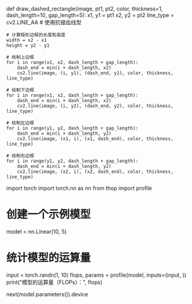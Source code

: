 def draw_dashed_rectangle(image, pt1, pt2, color, thickness=1, dash_length=10, gap_length=5):
    x1, y1 = pt1
    x2, y2 = pt2
    line_type = cv2.LINE_AA  # 使用抗锯齿线型

    # 计算矩形边框的长度和高度
    width = x2 - x1
    height = y2 - y1

    # 绘制上边框
    for i in range(x1, x2, dash_length + gap_length):
        dash_end = min(i + dash_length, x2)
        cv2.line(image, (i, y1), (dash_end, y1), color, thickness, line_type)

    # 绘制下边框
    for i in range(x1, x2, dash_length + gap_length):
        dash_end = min(i + dash_length, x2)
        cv2.line(image, (i, y2), (dash_end, y2), color, thickness, line_type)

    # 绘制左边框
    for i in range(y1, y2, dash_length + gap_length):
        dash_end = min(i + dash_length, y2)
        cv2.line(image, (x1, i), (x1, dash_end), color, thickness, line_type)

    # 绘制右边框
    for i in range(y1, y2, dash_length + gap_length):
        dash_end = min(i + dash_length, y2)
        cv2.line(image, (x2, i), (x2, dash_end), color, thickness, line_type)


import torch
import torch.nn as nn
from thop import profile

# 创建一个示例模型
model = nn.Linear(10, 5)

# 统计模型的运算量
input = torch.randn(1, 10)
flops, params = profile(model, inputs=(input, ))
print("模型的运算量（FLOPs）：", flops)

next(model.parameters()).device
